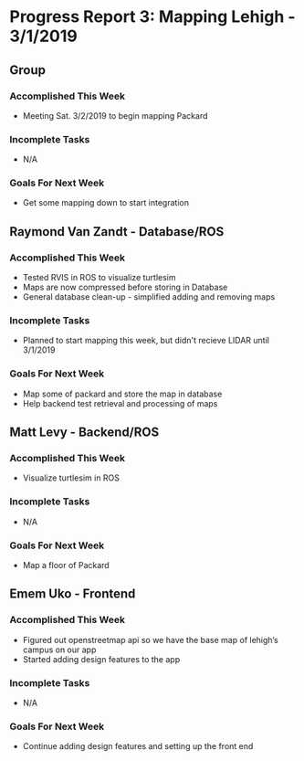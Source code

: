 # Progress Report 3:	Mapping Lehigh -		3/1/2019

## Group

### Accomplished This Week
* Meeting Sat. 3/2/2019 to begin mapping Packard

### Incomplete Tasks
* N/A

### Goals For Next Week
* Get some mapping down to start integration

## Raymond Van Zandt - Database/ROS

### Accomplished This Week
* Tested RVIS in ROS to visualize turtlesim
* Maps are now compressed before storing in Database
* General database clean-up - simplified adding and removing maps

### Incomplete Tasks
* Planned to start mapping this week, but didn't recieve LIDAR until 3/1/2019

### Goals For Next Week
* Map some of packard and store the map in database
* Help backend test retrieval and processing of maps

## Matt Levy - Backend/ROS

### Accomplished This Week
* Visualize turtlesim in ROS

### Incomplete Tasks
* N/A

### Goals For Next Week
* Map a floor of Packard

## Emem Uko - Frontend

### Accomplished This Week
* Figured out openstreetmap api so we have the base map of lehigh’s campus on our app 
* Started adding design features to the app

### Incomplete Tasks
* N/A

### Goals For Next Week
* Continue adding design features and setting up the front end
